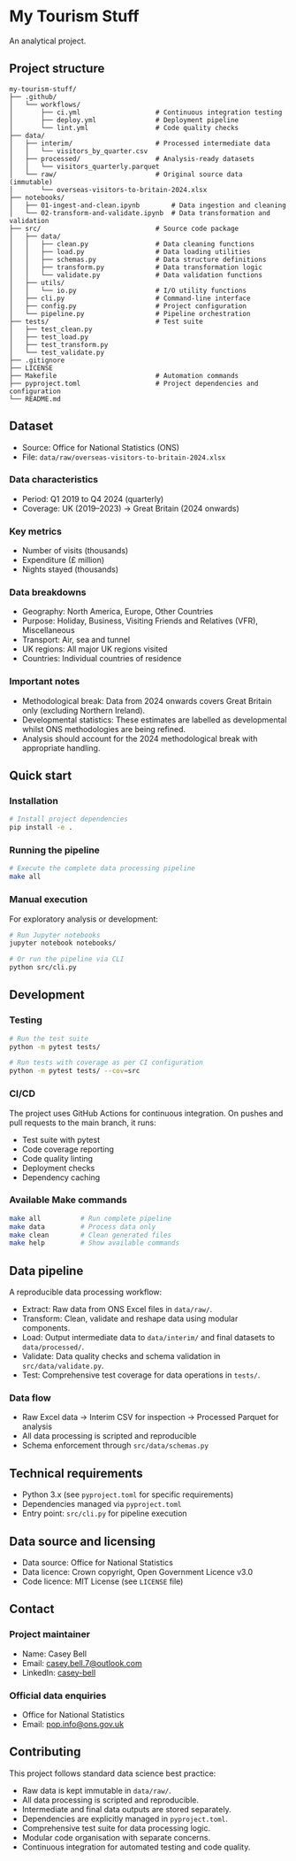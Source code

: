 # My Tourism Stuff
An analytical project.

## Project structure
```text
my-tourism-stuff/
├── .github/
│   └── workflows/
│       ├── ci.yml                   # Continuous integration testing
│       ├── deploy.yml               # Deployment pipeline
│       └── lint.yml                 # Code quality checks
├── data/
│   ├── interim/                     # Processed intermediate data
│   │   └── visitors_by_quarter.csv
│   ├── processed/                   # Analysis-ready datasets
│   │   └── visitors_quarterly.parquet
│   └── raw/                         # Original source data (immutable)
│       └── overseas-visitors-to-britain-2024.xlsx
├── notebooks/
│   ├── 01-ingest-and-clean.ipynb        # Data ingestion and cleaning
│   └── 02-transform-and-validate.ipynb  # Data transformation and validation
├── src/                             # Source code package
│   ├── data/
│   │   ├── clean.py                 # Data cleaning functions
│   │   ├── load.py                  # Data loading utilities
│   │   ├── schemas.py               # Data structure definitions
│   │   ├── transform.py             # Data transformation logic
│   │   └── validate.py              # Data validation functions
│   ├── utils/
│   │   └── io.py                    # I/O utility functions
│   ├── cli.py                       # Command-line interface
│   ├── config.py                    # Project configuration
│   └── pipeline.py                  # Pipeline orchestration
├── tests/                           # Test suite
│   ├── test_clean.py
│   ├── test_load.py
│   ├── test_transform.py
│   └── test_validate.py
├── .gitignore
├── LICENSE
├── Makefile                         # Automation commands
├── pyproject.toml                   # Project dependencies and configuration
└── README.md
```

## Dataset
- Source: Office for National Statistics (ONS)
- File: `data/raw/overseas-visitors-to-britain-2024.xlsx`

### Data characteristics
- Period: Q1 2019 to Q4 2024 (quarterly)
- Coverage: UK (2019–2023) → Great Britain (2024 onwards)

### Key metrics
- Number of visits (thousands)
- Expenditure (£ million)
- Nights stayed (thousands)

### Data breakdowns
- Geography: North America, Europe, Other Countries
- Purpose: Holiday, Business, Visiting Friends and Relatives (VFR), Miscellaneous
- Transport: Air, sea and tunnel
- UK regions: All major UK regions visited
- Countries: Individual countries of residence

### Important notes
- Methodological break: Data from 2024 onwards covers Great Britain only (excluding Northern Ireland).
- Developmental statistics: These estimates are labelled as developmental whilst ONS methodologies are being refined.
- Analysis should account for the 2024 methodological break with appropriate handling.

## Quick start

### Installation
```bash
# Install project dependencies
pip install -e .
```

### Running the pipeline
```bash
# Execute the complete data processing pipeline
make all
```

### Manual execution
For exploratory analysis or development:
```bash
# Run Jupyter notebooks
jupyter notebook notebooks/
```
```bash
# Or run the pipeline via CLI
python src/cli.py
```

## Development

### Testing
```bash
# Run the test suite
python -m pytest tests/
```
```bash
# Run tests with coverage as per CI configuration
python -m pytest tests/ --cov=src
```

### CI/CD
The project uses GitHub Actions for continuous integration. On pushes and pull requests to the main branch, it runs:
- Test suite with pytest
- Code coverage reporting
- Code quality linting
- Deployment checks
- Dependency caching

### Available Make commands
```bash
make all          # Run complete pipeline
make data         # Process data only
make clean        # Clean generated files
make help         # Show available commands
```

## Data pipeline
A reproducible data processing workflow:
- Extract: Raw data from ONS Excel files in `data/raw/`.
- Transform: Clean, validate and reshape data using modular components.
- Load: Output intermediate data to `data/interim/` and final datasets to `data/processed/`.
- Validate: Data quality checks and schema validation in `src/data/validate.py`.
- Test: Comprehensive test coverage for data operations in `tests/`.

### Data flow
- Raw Excel data → Interim CSV for inspection → Processed Parquet for analysis
- All data processing is scripted and reproducible
- Schema enforcement through `src/data/schemas.py`

## Technical requirements
- Python 3.x (see `pyproject.toml` for specific requirements)
- Dependencies managed via `pyproject.toml`
- Entry point: `src/cli.py` for pipeline execution

## Data source and licensing
- Data source: Office for National Statistics
- Data licence: Crown copyright, Open Government Licence v3.0
- Code licence: MIT License (see `LICENSE` file)

## Contact

### Project maintainer
- Name: Casey Bell
- Email: [casey.bell.7@outlook.com](mailto:casey.bell.7@outlook.com)
- LinkedIn: [casey-bell](https://linkedin.com/in/casey-bell)

### Official data enquiries
- Office for National Statistics
- Email: [pop.info@ons.gov.uk](mailto:pop.info@ons.gov.uk)

## Contributing
This project follows standard data science best practice:
- Raw data is kept immutable in `data/raw/`.
- All data processing is scripted and reproducible.
- Intermediate and final data outputs are stored separately.
- Dependencies are explicitly managed in `pyproject.toml`.
- Comprehensive test suite for data processing logic.
- Modular code organisation with separate concerns.
- Continuous integration for automated testing and code quality.
